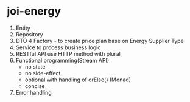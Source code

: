 # joi-energy
1. Entity
2. Repository
3. DTO
4  Factory - to create price plan base on Energy Supplier Type
5. Service to process business logic
6. RESTful API use HTTP method with plural
7. Functional programming(Stream API)
    - no state
    - no side-effect
    - optional with handling of orElse() (Monad)
    - concise
8. Error handling
